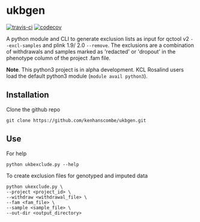 ukbgen
===

[![travis-ci](https://travis-ci.com/kenhanscombe/ukbgen.svg?branch=master)](https://travis-ci.com/github/kenhanscombe/ukbgen)
[![codecov](https://codecov.io/gh/kenhanscombe/ukbgen/branch/master/graph/badge.svg)](https://codecov.io/gh/kenhanscombe/ukbgen)

A python module and CLI to generate exclusion lists as input for
qctool v2 `--excl-samples` and plink 1.9/ 2.0 `--remove`. The
exclusions are a combination of withdrawals and samples marked as
'redacted' or 'dropout' in the phenotype column of the project
.fam file.

**Note**. This python3 project is in alpha development. KCL Rosalind users load the default python3 module (`module avail python3`).

## Installation

Clone the github repo

```
git clone https://github.com/kenhanscombe/ukbgen.git
```

## Use

For help

```
python ukbexclude.py --help
```

To create exclusion files for genotyped and imputed data

```
python ukexclude.py \
--project <project_id> \
--withdraw <withdrawal_file> \
--fam <fam_file> \
--sample <sample_file> \
--out-dir <output_directory>
```
